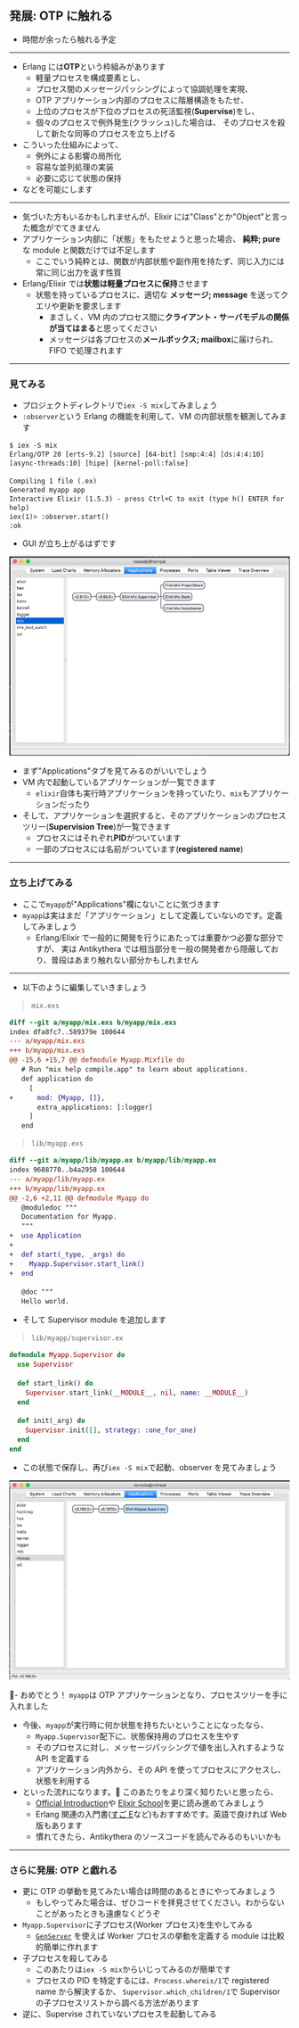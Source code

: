 ## 発展: OTP に触れる

- 時間が余ったら触れる予定

---

- Erlang には**OTP**という枠組みがあります
  - 軽量プロセスを構成要素とし、
  - プロセス間のメッセージパッシングによって協調処理を実現、
  - OTP アプリケーション内部のプロセスに階層構造をもたせ、
  - 上位のプロセスが下位のプロセスの死活監視(**Supervise**)をし、
  - 個々のプロセスで例外発生(クラッシュ)した場合は、
    そのプロセスを殺して新たな同等のプロセスを立ち上げる
- こういった仕組みによって、
  - 例外による影響の局所化
  - 容易な並列処理の実装
  - 必要に応じて状態の保持
- などを可能にします

---

- 気づいた方もいるかもしれませんが、Elixir には"Class"とか"Object"と言った概念がでてきません
- アプリケーション内部に「状態」をもたせようと思った場合、 **純粋; pure** な module と関数だけでは不足します
  - ここでいう純粋とは、関数が内部状態や副作用を持たず、同じ入力には常に同じ出力を返す性質
- Erlang/Elixir では**状態は軽量プロセスに保持**させます
  - 状態を持っているプロセスに、適切な **メッセージ; message** を送ってクエリや更新を要求します
    - まさしく、VM 内のプロセス間に**クライアント・サーバモデルの関係が当てはまる**と思ってください
    - メッセージは各プロセスの**メールボックス; mailbox**に届けられ、FIFO で処理されます

---

### 見てみる

- プロジェクトディレクトリで`iex -S mix`してみましょう
- `:observer`という Erlang の機能を利用して、VM の内部状態を観測してみます

```
$ iex -S mix
Erlang/OTP 20 [erts-9.2] [source] [64-bit] [smp:4:4] [ds:4:4:10] [async-threads:10] [hipe] [kernel-poll:false]

Compiling 1 file (.ex)
Generated myapp app
Interactive Elixir (1.5.3) - press Ctrl+C to exit (type h() ENTER for help)
iex(1)> :observer.start()
:ok
```

- GUI が立ち上がるはずです

[![observer](observer.png)](observer.png)

- まず"Applications"タブを見てみるのがいいでしょう
- VM 内で起動しているアプリケーションが一覧できます
  - `elixir`自体も実行時アプリケーションを持っていたり、`mix`もアプリケーションだったり
- そして、アプリケーションを選択すると、そのアプリケーションのプロセスツリー(**Supervision Tree**)が一覧できます
  - プロセスにはそれぞれ**PID**がついています
  - 一部のプロセスには名前がついています(**registered name**)

---

### 立ち上げてみる

- ここで`myapp`が"Applications"欄にないことに気づきます
- `myapp`は実はまだ「アプリケーション」として定義していないのです。定義してみましょう
  - Erlang/Elixir で一般的に開発を行うにあたっては重要かつ必要な部分ですが、
    実は Antikythera では相当部分を一般の開発者から隠蔽しており、普段はあまり触れない部分かもしれません

---

- 以下のように編集していきましょう

> `mix.exs`

```diff
diff --git a/myapp/mix.exs b/myapp/mix.exs
index dfa8fc7..589379e 100644
--- a/myapp/mix.exs
+++ b/myapp/mix.exs
@@ -15,6 +15,7 @@ defmodule Myapp.Mixfile do
   # Run "mix help compile.app" to learn about applications.
   def application do
     [
+      mod: {Myapp, []},
       extra_applications: [:logger]
     ]
   end
```

> `lib/myapp.exs`

```diff
diff --git a/myapp/lib/myapp.ex b/myapp/lib/myapp.ex
index 9688770..b4a2958 100644
--- a/myapp/lib/myapp.ex
+++ b/myapp/lib/myapp.ex
@@ -2,6 +2,11 @@ defmodule Myapp do
   @moduledoc """
   Documentation for Myapp.
   """
+  use Application
+
+  def start(_type, _args) do
+    Myapp.Supervisor.start_link()
+  end

   @doc """
   Hello world.
```

- そして Supervisor module を追加します

> `lib/myapp/supervisor.ex`

```elixir
defmodule Myapp.Supervisor do
  use Supervisor

  def start_link() do
    Supervisor.start_link(__MODULE__, nil, name: __MODULE__)
  end

  def init(_arg) do
    Supervisor.init([], strategy: :one_for_one)
  end
end
```

- この状態で保存し、再び`iex -S mix`で起動、observer を見てみましょう

[![supervisor](sup.png)](sup.png)

- おめでとう！ `myapp`は OTP アプリケーションとなり、プロセスツリーを手に入れました

- 今後、`myapp`が実行時に何か状態を持ちたいということになったなら、
  - `Myapp.Supervisor`配下に、状態保持用のプロセスを生やす
  - そのプロセスに対し、メッセージパッシングで値を出し入れするような API を定義する
  - アプリケーション内外から、その API を使ってプロセスにアクセスし、状態を利用する
- といった流れになります。 このあたりをより深く知りたいと思ったら、
  - [Official Introduction](https://elixir-lang.org/getting-started/introduction.html)や
    [Elixir School](https://elixirschool.com/ja/lessons/basics/basics/)を更に読み進めてみましょう
  - Erlang 関連の入門書([すご E](http://amzn.asia/9Vo8clh)など)もおすすめです。英語で良ければ Web 版もあります
  - 慣れてきたら、Antikythera のソースコードを読んでみるのもいいかも

---

### さらに発展: OTP と戯れる

- 更に OTP の挙動を見てみたい場合は時間のあるときにやってみましょう
  - もしやってみた場合は、ぜひコードを拝見させてください。わからないことがあったときも遠慮なくどうぞ
- `Myapp.Supervisor`に子プロセス(Worker プロセス)を生やしてみる
  - [`GenServer`](https://elixirschool.com/ja/lessons/advanced/otp-concurrency/#genserver)
    を使えば Worker プロセスの挙動を定義する module は比較的簡単に作れます
- 子プロセスを殺してみる
  - このあたりは`iex -S mix`からいじってみるのが簡単です
  - プロセスの PID を特定するには、`Process.whereis/1`で registered name から解決するか、
    `Supervisor.which_children/1`で Supervisor の子プロセスリストから調べる方法があります
- 逆に、Supervise されていないプロセスを起動してみる
